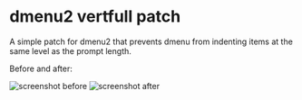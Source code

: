 # dmenu2 vertfull patch
A simple patch for dmenu2 that prevents dmenu from indenting items at the same level as the prompt length.

Before and after:
 
![screenshot before](https://raw.githubusercontent.com/marvinkreis/dmenu2_vertfull/master/before.png)
![screenshot after](https://raw.githubusercontent.com/marvinkreis/dmenu2_vertfull/master/after.png)

